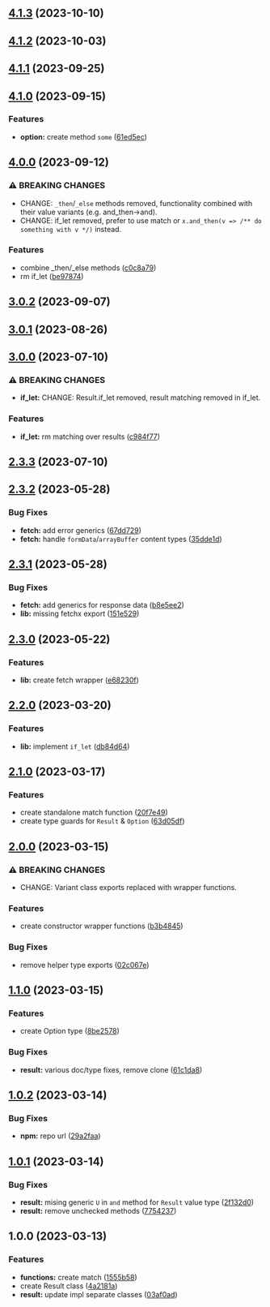## [4.1.3](https://github.com/drewxs/rust-ts/compare/v4.1.2...v4.1.3) (2023-10-10)

## [4.1.2](https://github.com/drewxs/rust-ts/compare/v4.1.1...v4.1.2) (2023-10-03)

## [4.1.1](https://github.com/drewxs/rust-ts/compare/v4.1.0...v4.1.1) (2023-09-25)

## [4.1.0](https://github.com/drewxs/rust-ts/compare/v4.0.0...v4.1.0) (2023-09-15)


### Features

* **option:** create method `some` ([61ed5ec](https://github.com/drewxs/rust-ts/commit/61ed5ec0357fc531c34de3a9ff2e5f853ac22aeb))

## [4.0.0](https://github.com/drewxs/rust-ts/compare/v3.0.2...v4.0.0) (2023-09-12)


### ⚠ BREAKING CHANGES

* CHANGE: `_then`/`_else` methods removed, functionality combined with their value variants (e.g. and_then->and).
* CHANGE: if_let removed, prefer to use match or `x.and_then(v => /** do something with v */)` instead.

### Features

* combine _then/_else methods ([c0c8a79](https://github.com/drewxs/rust-ts/commit/c0c8a79a55fc309e3192100f390a6721c5df1db5))
* rm if_let ([be97874](https://github.com/drewxs/rust-ts/commit/be97874ecf4ee4d6618ed36785dfeb9483c770e6))

## [3.0.2](https://github.com/drewxs/rust-ts/compare/v3.0.1...v3.0.2) (2023-09-07)

## [3.0.1](https://github.com/drewxs/rust-ts/compare/v3.0.0...v3.0.1) (2023-08-26)

## [3.0.0](https://github.com/drewxs/rust-ts/compare/v2.3.3...v3.0.0) (2023-07-10)


### ⚠ BREAKING CHANGES

* **if_let:** CHANGE: Result.if_let removed, result matching removed in if_let.

### Features

* **if_let:** rm matching over results ([c984f77](https://github.com/drewxs/rust-ts/commit/c984f77709f886e36a00ae466ab90ccaf0290411))

## [2.3.3](https://github.com/drewxs/rust-ts/compare/v2.3.2...v2.3.3) (2023-07-10)

## [2.3.2](https://github.com/drewxs/rust-ts/compare/v2.3.1...v2.3.2) (2023-05-28)


### Bug Fixes

* **fetch:** add error generics ([67dd729](https://github.com/drewxs/rust-ts/commit/67dd72971f46ef4962f474fd7e6d9a34c1c9d6e0))
* **fetch:** handle `formData`/`arrayBuffer` content types ([35dde1d](https://github.com/drewxs/rust-ts/commit/35dde1df01786f99b79fe5e103e666ad10a85041))

## [2.3.1](https://github.com/drewxs/rust-ts/compare/v2.3.0...v2.3.1) (2023-05-28)


### Bug Fixes

* **fetch:** add generics for response data ([b8e5ee2](https://github.com/drewxs/rust-ts/commit/b8e5ee22dfdfa51789f8ade715525bc238caa32d))
* **lib:** missing fetchx export ([151e529](https://github.com/drewxs/rust-ts/commit/151e529a7b48357119fedb11f9524ca20b129142))

## [2.3.0](https://github.com/drewxs/rust-ts/compare/v2.2.0...v2.3.0) (2023-05-22)


### Features

* **lib:** create fetch wrapper ([e68230f](https://github.com/drewxs/rust-ts/commit/e68230fef0c032ce349ad6da134b1d24ab0652f7))

## [2.2.0](https://github.com/drewxs/rust-ts/compare/v2.1.0...v2.2.0) (2023-03-20)


### Features

* **lib:** implement `if_let` ([db84d64](https://github.com/drewxs/rust-ts/commit/db84d64cd2fa6c2143bf28a55709aaa9aecd7c39))

## [2.1.0](https://github.com/drewxs/rust-ts/compare/v2.0.0...v2.1.0) (2023-03-17)


### Features

* create standalone match function ([20f7e49](https://github.com/drewxs/rust-ts/commit/20f7e496dcc41e3a681d53b85b7e07d3089a5c7f))
* create type guards for `Result` & `Option` ([63d05df](https://github.com/drewxs/rust-ts/commit/63d05df302067a33b2210e958d76798ee5762668))

## [2.0.0](https://github.com/drewxs/rust-ts/compare/v1.1.0...v2.0.0) (2023-03-15)

### ⚠ BREAKING CHANGES

- CHANGE: Variant class exports replaced with wrapper functions.

### Features

- create constructor wrapper functions ([b3b4845](https://github.com/drewxs/rust-ts/commit/b3b4845b16d9cb85343cb9df86cacf33577eab51))

### Bug Fixes

- remove helper type exports ([02c067e](https://github.com/drewxs/rust-ts/commit/02c067e5bfe7d001ba1f9cfaebabe926b53136f0))

## [1.1.0](https://github.com/drewxs/rust-ts/compare/v1.0.2...v1.1.0) (2023-03-15)

### Features

- create Option type ([8be2578](https://github.com/drewxs/rust-ts/commit/8be2578a60a55a3126758abf2e97b95c0a822319))

### Bug Fixes

- **result:** various doc/type fixes, remove clone ([61c1da8](https://github.com/drewxs/rust-ts/commit/61c1da85c2800c1e3db9cb8cb23456a2febe3e76))

## [1.0.2](https://github.com/drewxs/rust-ts/compare/v1.0.1...v1.0.2) (2023-03-14)

### Bug Fixes

- **npm:** repo url ([29a2faa](https://github.com/drewxs/rust-ts/commit/29a2faaceb99d0c31b222d0fae9b5d8444688d2b))

## [1.0.1](https://github.com/drewxs/rs-ts/compare/v1.0.0...v1.0.1) (2023-03-14)

### Bug Fixes

- **result:** mising generic `U` in `and` method for `Result` value type ([2f132d0](https://github.com/drewxs/rs-ts/commit/2f132d0ca0c4283161737742b5445e5f950c0d8c))
- **result:** remove unchecked methods ([7754237](https://github.com/drewxs/rs-ts/commit/775423729f7fd168e5e4321094ae938ce37deab3))

## 1.0.0 (2023-03-13)

### Features

- **functions:** create match ([1555b58](https://github.com/drewxs/rs-ts/commit/1555b589954996767fef4313fa238da85b8849f0))
- create Result class ([4a2181a](https://github.com/drewxs/rs-ts/commit/4a2181a8bedbc5d15f433962686c19992489e69d))
- **result:** update impl separate classes ([03af0ad](https://github.com/drewxs/rs-ts/commit/03af0adaef12cbffa587a980b223932979f019d2))

